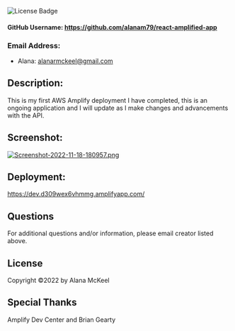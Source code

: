 ![License Badge](https://img.shields.io/badge/License-MIT-green.svg)

#### GitHub Username: https://github.com/alanam79/react-amplified-app
  
### Email Address: 
  * Alana: alanarmckeel@gmail.com

## Description:
This is my first AWS Amplify deployment I have completed, this is an ongoing application and I will update as I make changes and advancements with the API.

## Screenshot:
[![Screenshot-2022-11-18-180957.png](https://i.postimg.cc/1tHLv3Z3/Screenshot-2022-11-18-180957.png)](https://postimg.cc/tZsSTyTK)

## Deployment:
https://dev.d309wex6vhmmg.amplifyapp.com/

  ## Questions
  For additional questions and/or information, please email creator listed above.
  
  ## License
  Copyright &copy;2022 by Alana McKeel
  
  ## Special Thanks
Amplify Dev Center and Brian Gearty
